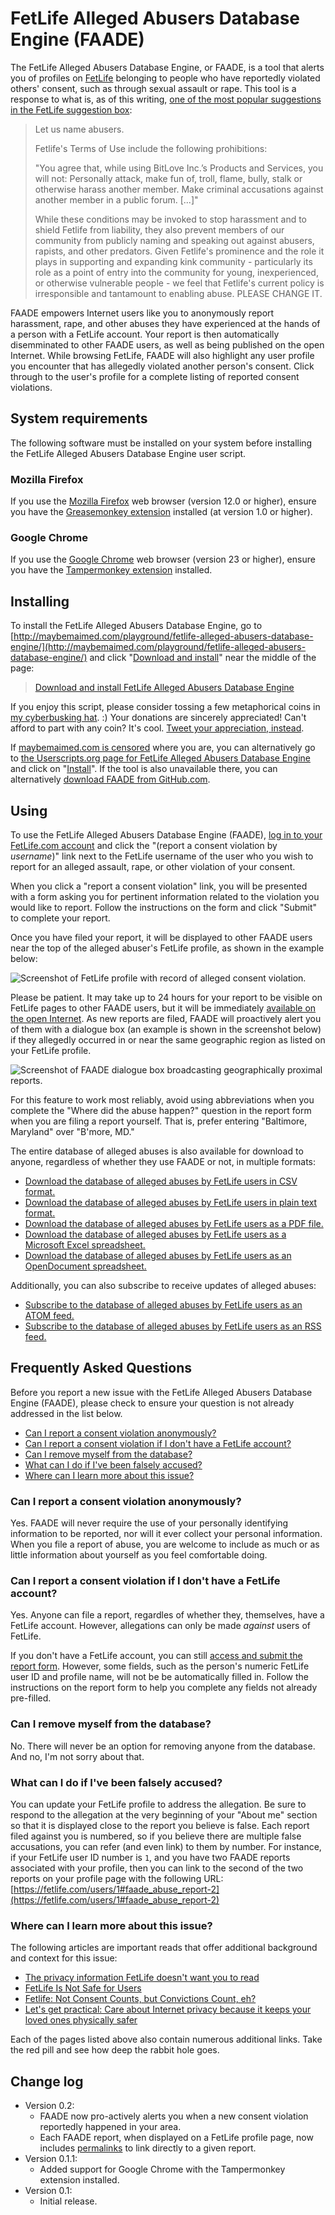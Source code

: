 # FetLife Alleged Abusers Database Engine (FAADE)

The FetLife Alleged Abusers Database Engine, or FAADE, is a tool that alerts you of profiles on [FetLife](https://fetlife.com/) belonging to people who have reportedly violated others' consent, such as through sexual assault or rape. This tool is a response to what is, as of this writing, [one of the most popular suggestions in the FetLife suggestion box](https://fetlife.com/improvements/429):

> Let us name abusers.
>
> Fetlife's Terms of Use include the following prohibitions:
>
> "You agree that, while using BitLove Inc.’s Products and Services, you will not:
Personally attack, make fun of, troll, flame, bully, stalk or otherwise harass another member.
Make criminal accusations against another member in a public forum. [...]"
>
> While these conditions may be invoked to stop harassment and to shield Fetlife from liability, they also prevent members of our community from publicly naming and speaking out against abusers, rapists, and other predators. Given Fetlife's prominence and the role it plays in supporting and expanding kink community - particularly its role as a point of entry into the community for young, inexperienced, or otherwise vulnerable people - we feel that Fetlife's current policy is irresponsible and tantamount to enabling abuse. PLEASE CHANGE IT.

FAADE empowers Internet users like you to anonymously report harassment, rape, and other abuses they have experienced at the hands of a person with a FetLife account. Your report is then automatically disemminated to other FAADE users, as well as being published on the open Internet. While browsing FetLife, FAADE will also highlight any user profile you encounter that has allegedly violated another person's consent. Click through to the user's profile for a complete listing of reported consent violations.

## System requirements

The following software must be installed on your system before installing the FetLife Alleged Abusers Database Engine user script.

### Mozilla Firefox

If you use the [Mozilla Firefox](http://getfirefox.com/) web browser (version 12.0 or higher), ensure you have the [Greasemonkey extension](https://addons.mozilla.org/en-US/firefox/addon/greasemonkey/) installed (at version 1.0 or higher).

### Google Chrome

If you use the [Google Chrome](https://chrome.google.com/) web browser (version 23 or higher), ensure you have the [Tampermonkey extension](https://chrome.google.com/webstore/detail/tampermonkey/dhdgffkkebhmkfjojejmpbldmpobfkfo) installed.

## Installing

To install the FetLife Alleged Abusers Database Engine, go to [http://maybemaimed.com/playground/fetlife-alleged-abusers-database-engine/](http://maybemaimed.com/playground/fetlife-alleged-abusers-database-engine/) and click "[Download and install](https://userscripts.org/scripts/source/151016.user.js)" near the middle of the page:

> [Download and install FetLife Alleged Abusers Database Engine](https://userscripts.org/scripts/source/151016.user.js)

If you enjoy this script, please consider tossing a few metaphorical coins in [my cyberbusking hat](http://maybemaimed.com/cyberbusking/). :) Your donations are sincerely appreciated! Can't afford to part with any coin? It's cool. [Tweet your appreciation, instead](https://twitter.com/intent/tweet?text=%23FetLife%20Alleged%20Abusers%20Database%20Engine%3A%20http%3A%2F%2Fmaybemaimed.com%2Fplayground%2Ffetlife-alleged-abusers-database-engine%2F%20Please%20help%20us%20transform%20rape%20culture%20into%20%23consent%20culture%21%20SPREAD%20THE%20WORD.).

If [maybemaimed.com is censored](http://maybemaimed.com/where-im-censored/) where you are, you can alternatively go to [the Userscripts.org page for FetLife Alleged Abusers Database Engine](https://userscripts.org/scripts/show/151016) and click on "[Install](http://userscripts.org/scripts/source/151016.user.js)". If the tool is also unavailable there, you can alternatively [download FAADE from GitHub.com](https://github.com/meitar/fetlife-faade/raw/master/fetlife-alleged-abusers.user.js).

## Using

To use the FetLife Alleged Abusers Database Engine (FAADE), [log in to your FetLife.com account](https://fetlife.com/login) and click the "(report a consent violation by *username*)" link next to the FetLife username of the user who you wish to report for an alleged assault, rape, or other violation of your consent.

When you click a "report a consent violation" link, you will be presented with a form asking you for pertinent information related to the violation you would like to report. Follow the instructions on the form and click "Submit" to complete your report.

Once you have filed your report, it will be displayed to other FAADE users near the top of the alleged abuser's FetLife profile, as shown in the example below:

![Screenshot of FetLife profile with record of alleged consent violation.](http://i.imgur.com/XSAHN.png)

Please be patient. It may take up to 24 hours for your report to be visible on FetLife pages to other FAADE users, but it will be immediately [available on the open Internet](https://docs.google.com/spreadsheet/pub?key=0ArYmNHuRadHbdGNVT1kzSzFnOXhHRjh1RnczZVVmMXc&output=html). As new reports are filed, FAADE will proactively alert you of them with a dialogue box (an example is shown in the screenshot below) if they allegedly occurred in or near the same geographic region as listed on your FetLife profile.

![Screenshot of FAADE dialogue box broadcasting geographically proximal reports.](http://i.imgur.com/ITdh0.png)

For this feature to work most reliably, avoid using abbreviations when you complete the "Where did the abuse happen?" question in the report form when you are filing a report yourself. That is, prefer entering "Baltimore, Maryland" over "B'more, MD."

The entire database of alleged abuses is also available for download to anyone, regardless of whether they use FAADE or not, in multiple formats:

* [Download the database of alleged abuses by FetLife users in CSV format.](https://docs.google.com/spreadsheet/pub?key=0ArYmNHuRadHbdGNVT1kzSzFnOXhHRjh1RnczZVVmMXc&output=csv)
* [Download the database of alleged abuses by FetLife users in plain text format.](https://docs.google.com/spreadsheet/pub?key=0ArYmNHuRadHbdGNVT1kzSzFnOXhHRjh1RnczZVVmMXc&output=txt)
* [Download the database of alleged abuses by FetLife users as a PDF file.](https://docs.google.com/spreadsheet/pub?key=0ArYmNHuRadHbdGNVT1kzSzFnOXhHRjh1RnczZVVmMXcc&output=pdf)
* [Download the database of alleged abuses by FetLife users as a Microsoft Excel spreadsheet.](https://docs.google.com/spreadsheet/pub?key=0ArYmNHuRadHbdGNVT1kzSzFnOXhHRjh1RnczZVVmMXc&output=xls)
* [Download the database of alleged abuses by FetLife users as an OpenDocument spreadsheet.](https://docs.google.com/spreadsheet/pub?key=0ArYmNHuRadHbdGNVT1kzSzFnOXhHRjh1RnczZVVmMXc&output=ods)

Additionally, you can also subscribe to receive updates of alleged abuses:

* [Subscribe to the database of alleged abuses by FetLife users as an ATOM feed.](https://spreadsheets.google.com/feeds/list/0ArYmNHuRadHbdGNVT1kzSzFnOXhHRjh1RnczZVVmMXc/od6/public/basic)
* [Subscribe to the database of alleged abuses by FetLife users as an RSS feed.](https://spreadsheets.google.com/feeds/list/0ArYmNHuRadHbdGNVT1kzSzFnOXhHRjh1RnczZVVmMXc/od6/public/basic?alt=rss)

## Frequently Asked Questions

Before you report a new issue with the FetLife Alleged Abusers Database Engine (FAADE), please check to ensure your question is not already addressed in the list below.

* [Can I report a consent violation anonymously?](#can-i-report-a-consent-violation-anonymously)
* [Can I report a consent violation if I don't have a FetLife account?](#can-i-report-a-consent-violation-if-i-dont-have-a-fetlife-account)
* [Can I remove myself from the database?](#can-i-remove-myself-from-the-database)
* [What can I do if I've been falsely accused?](#what-can-i-do-if-ive-been-falsely-accused)
* [Where can I learn more about this issue?](#where-can-i-learn-more-about-this-issue)

### Can I report a consent violation anonymously?

Yes. FAADE will never require the use of your personally identifying information to be reported, nor will it ever collect your personal information. When you file a report of abuse, you are welcome to include as much or as little information about yourself as you feel comfortable doing.

### Can I report a consent violation if I don't have a FetLife account?

Yes. Anyone can file a report, regardles of whether they, themselves, have a FetLife account. However, allegations can only be made *against* users of FetLife.

If you don't have a FetLife account, you can still [access and submit the report form](https://docs.google.com/spreadsheet/viewform?formkey=dGNVT1kzSzFnOXhHRjh1RnczZVVmMXc6MQ). However, some fields, such as the person's numeric FetLife user ID and profile name, will not be be automatically filled in. Follow the instructions on the report form to help you complete any fields not already pre-filled.

### Can I remove myself from the database?

No. There will never be an option for removing anyone from the database. And no, I'm not sorry about that.

### What can I do if I've been falsely accused?

You can update your FetLife profile to address the allegation. Be sure to respond to the allegation at the very beginning of your "About me" section so that it is displayed close to the report you believe is false. Each report filed against you is numbered, so if you believe there are multiple false accusations, you can refer (and even link) to them by number. For instance, if your FetLife user ID number is `1`, and you have two FAADE reports associated with your profile, then you can link to the second of the two reports on your profile page with the following URL: [https://fetlife.com/users/1#faade_abuse_report-2](https://fetlife.com/users/1#faade_abuse_report-2)

### Where can I learn more about this issue?

The following articles are important reads that offer additional background and context for this issue:

* [The privacy information FetLife doesn't want you to read](http://maybemaimed.com/2012/09/26/the-privacy-information-fetlife-doesnt-want-you-to-read/)
* [FetLife Is Not Safe for Users](http://sexandthe405.com/fetlife-is-not-safe-for-users/)
* [Fetlife: Not Consent Counts, but Convictions Count, eh?](http://www.consentculture.com/2012/03/fetlife-not-consent-counts-but-convictions-count-eh/)
* [Let's get practical: Care about Internet privacy because it keeps your loved ones physically safer](http://days.maybemaimed.com/post/30606054306/lets-get-practical-care-about-internet-privacy)

Each of the pages listed above also contain numerous additional links. Take the red pill and see how deep the rabbit hole goes.

## Change log

* Version 0.2:
    * FAADE now pro-actively alerts you when a new consent violation reportedly happened in your area.
    * Each FAADE report, when displayed on a FetLife profile page, now includes [permalinks](https://en.wikipedia.org/wiki/Permalink) to link directly to a given report.
* Version 0.1.1:
    * Added support for Google Chrome with the Tampermonkey extension installed.
* Version 0.1:
    * Initial release.
